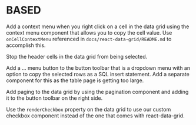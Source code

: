 # BASED

Add a context menu when you right click on a cell in the data grid using the
context menu component that allows you to copy the cell value. Use `onCellContextMenu`
referenced in `docs/react-data-grid/README.md` to accomplish this.

Stop the header cells in the data grid from being selected.

Add a ... menu button to the button toolbar that is a dropdown
menu with an option to copy the selected rows as a SQL insert statement. Add a
separate component for this as the table page is getting too large.

Add paging to the data grid by using the pagination component and adding it to
the button toolbar on the right side.

Use the `renderCheckbox` property on the data grid to use our custom checkbox
component instead of the one that comes with react-data-grid.
